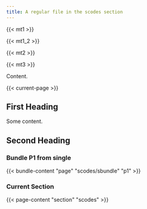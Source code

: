 ```yaml
---
title: A regular file in the scodes section
---
```



{{< mt1 >}}

{{< mt1_2 >}}


{{< mt2 >}}


{{< mt3 >}}

Content.

{{< current-page >}}


## First Heading

Some content.

## Second Heading

### Bundle P1 from single

{{< bundle-content "page" "scodes/sbundle" "p1" >}}

### Current Section

{{< page-content "section" "scodes" >}}
